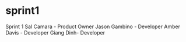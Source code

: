 # sprint1
Sprint 1
Sal Camara - Product Owner
Jason Gambino - Developer
Amber Davis - Developer
Giang Dinh- Developer
